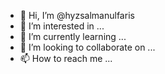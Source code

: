 - 👋 Hi, I’m @hyzsalmanulfaris
- 👀 I’m interested in ...
- 🌱 I’m currently learning ...
- 💞️ I’m looking to collaborate on ...
- 📫 How to reach me ...

<!---
hyzsalmanulfaris/hyzsalmanulfaris is a ✨ special ✨ repository because its `README.md` (this file) appears on your GitHub profile.
You can click the Preview link to take a look at your changes.
--->
